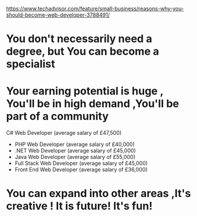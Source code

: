 https://www.techadvisor.com/feature/small-business/reasons-why-you-should-become-web-developer-3788491/


# You don't necessarily need a degree, but You can become a specialist


# Your earning potential is huge , You'll be in high demand ,You'll be part of a community

 C# Web Developer (average salary of £47,500)
- PHP Web Developer (average salary of £40,000)
- .NET Web Developer (average salary of £45,000)
- Java Web Developer (average salary of £55,000)
- Full Stack Web Developer (average salary of £45,000)
- Front End Web Developer (average salary of £36,000)

# You can expand into other areas ,It's creative ! It is future! It's fun!